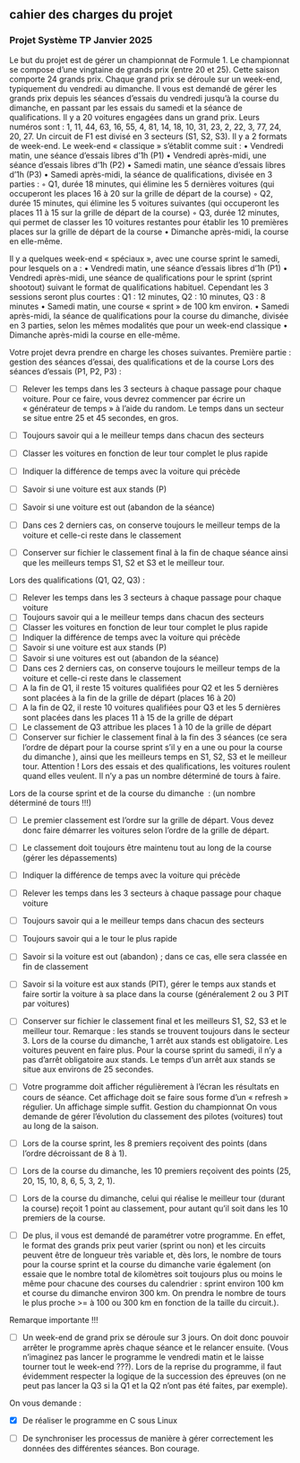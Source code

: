 ## cahier des charges du projet

### Projet Système TP Janvier 2025

Le but du projet est de gérer un championnat de Formule 1.
Le championnat se compose d’une vingtaine de grands prix (entre 20 et 25). Cette saison comporte 24 grands prix.
Chaque grand prix se déroule sur un week-end, typiquement du vendredi au dimanche.
Il vous est demandé de gérer les grands prix depuis les séances d’essais du vendredi jusqu’à la course du dimanche, en passant par les essais du samedi et la séance de qualifications.
Il y a 20 voitures engagées dans un grand prix.
Leurs numéros sont : 1, 11, 44, 63, 16, 55, 4, 81, 14, 18, 10, 31, 23, 2, 22, 3, 77, 24, 20, 27.
Un circuit de F1 est divisé en 3 secteurs (S1, S2, S3).
Il y a 2 formats de week-end.
Le  week-end « classique » s’établit comme suit :
    • Vendredi matin, une séance d’essais libres d’1h (P1)
    • Vendredi après-midi, une séance d’essais libres d’1h (P2)
    • Samedi matin, une séance d’essais libres d’1h (P3)
    • Samedi après-midi, la séance de qualifications, divisée en 3 parties :
        ◦ Q1, durée 18 minutes, qui élimine les 5 dernières voitures (qui occuperont les places 16 à 20 sur la grille de départ de la course)
        ◦ Q2, durée 15 minutes, qui élimine les 5 voitures suivantes (qui occuperont les places 11 à 15 sur la grille de départ de la course)
        ◦ Q3, durée 12 minutes, qui permet de classer les 10 voitures restantes pour établir les 10 premières places sur la grille de départ de la course
    • Dimanche après-midi, la course en elle-même.


Il y a quelques week-end « spéciaux », avec une course sprint le samedi, pour lesquels on a :
    • Vendredi matin, une séance d’essais libres d’1h (P1)
    • Vendredi après-midi, une séance de qualifications pour le sprint (sprint shootout) suivant le format de qualifications habituel. Cependant les 3 sessions seront plus courtes : Q1 : 12 minutes, Q2 : 10 minutes, Q3 : 8 minutes
    • Samedi matin, une course « sprint » de 100 km environ.
    • Samedi après-midi, la séance de qualifications pour la course du dimanche, divisée en 3 parties, selon les mêmes modalités que pour un week-end classique
    • Dimanche après-midi la course en elle-même.


Votre projet devra prendre en charge les choses suivantes.
Première partie : gestion des séances d’essai, des qualifications et de la course
Lors des séances d’essais (P1, P2, P3) :
- [ ] Relever les temps dans les 3 secteurs à chaque passage pour chaque voiture. Pour ce faire, vous devrez commencer par écrire un « générateur de temps » à l’aide du random. Le temps dans un secteur se situe entre 25 et 45 secondes, en gros.
- [ ] Toujours savoir qui a le meilleur temps dans chacun des secteurs
- [ ] Classer les voitures en fonction de leur tour complet le plus rapide
- [ ] Indiquer la différence de temps avec la voiture qui précède
- [ ] Savoir si une voiture est aux stands (P)
- [ ] Savoir si une voiture est out (abandon de la séance)
- [ ] Dans ces 2 derniers cas, on conserve toujours le meilleur temps de la voiture et celle-ci reste dans le classement
- [ ] Conserver sur fichier le classement final à la fin de chaque séance ainsi que les meilleurs temps S1, S2 et S3 et le meilleur tour.


Lors des qualifications (Q1, Q2, Q3) :
- [ ] Relever les temps dans les 3 secteurs à chaque passage pour chaque voiture
- [ ] Toujours savoir qui a le meilleur temps dans chacun des secteurs
- [ ] Classer les voitures en fonction de leur tour complet le plus rapide
- [ ] Indiquer la différence de temps avec la voiture qui précède
- [ ] Savoir si une voiture est aux stands (P)
- [ ] Savoir si une voitures est out (abandon de la séance)
- [ ] Dans ces 2 derniers cas, on conserve toujours le meilleur temps de la voiture et celle-ci reste dans le classement
- [ ] A la fin de Q1, il reste 15 voitures qualifiées pour Q2 et les 5 dernières sont placées à la fin de la grille de départ (places 16 à 20)
- [ ] A la fin de Q2, il reste 10 voitures qualifiées pour Q3 et les 5 dernières sont placées dans les places 11 à 15 de la grille de départ
- [ ] Le classement de Q3 attribue les places 1 à 10 de la grille de départ
- [ ] Conserver sur fichier le classement final à la fin des 3 séances (ce sera l’ordre de départ pour la course sprint s’il y en a une ou pour la course du dimanche ), ainsi que les meilleurs temps en S1, S2, S3 et le meilleur tour.
Attention ! Lors des essais et des qualifications, les voitures roulent quand elles veulent. Il n’y a pas un nombre déterminé de tours à faire.

Lors de la course sprint et de la course du dimanche  : (un nombre déterminé de tours !!!)
- [ ] Le premier classement est l’ordre sur la grille de départ. Vous devez donc faire démarrer les voitures selon l’ordre de la grille de départ.
- [ ] Le classement doit toujours être maintenu tout au long de la course (gérer les dépassements)
- [ ] Indiquer la différence de temps avec la voiture qui précède
- [ ] Relever les temps dans les 3 secteurs à chaque passage pour chaque voiture
- [ ] Toujours savoir qui a le meilleur temps dans chacun des secteurs
- [ ] Toujours savoir qui a le tour le plus rapide
- [ ] Savoir si la voiture est out (abandon) ; dans ce cas, elle sera classée en fin de classement
- [ ] Savoir si la voiture est aux stands (PIT), gérer le temps aux stands et faire sortir la voiture à sa place dans la course (généralement 2 ou 3 PIT par voitures)
- [ ] Conserver sur fichier le classement final et les meilleurs S1, S2, S3 et le meilleur tour.
Remarque : les stands se trouvent toujours dans le secteur 3. Lors de la course du dimanche, 1 arrêt aux stands est obligatoire. Les voitures peuvent en faire plus. Pour la course sprint du samedi, il n’y a pas d’arrêt obligatoire aux stands. Le temps d’un arrêt aux stands se situe aux environs de 25 secondes.

- [ ] Votre programme doit afficher régulièrement à l’écran les résultats en cours de séance. Cet affichage doit se faire sous forme d’un « refresh » régulier. Un affichage simple suffit.
Gestion du championnat
On vous demande de gérer l’évolution du classement des pilotes (voitures) tout au long de la saison.
- [ ] Lors de la course sprint, les 8 premiers reçoivent des points (dans l’ordre décroissant de 8 à 1).
- [ ] Lors de la course du dimanche, les 10 premiers reçoivent des points (25, 20, 15, 10, 8, 6, 5, 3, 2, 1).
- [ ] Lors de la course du dimanche, celui qui réalise le meilleur tour (durant la course) reçoit 1 point au classement, pour autant qu’il soit dans les 10 premiers de la course.


- [ ] De plus, il vous est demandé de paramétrer votre programme.
En effet, le format des grands prix peut varier (sprint ou non) et les circuits peuvent être de longueur très variable et, dès lors, le nombre de tours pour la course sprint et la course du dimanche varie également (on essaie que le nombre total de kilomètres soit toujours plus ou moins le même pour chacune des courses du calendrier : sprint environ 100 km et course du dimanche environ 300 km. On prendra le nombre de tours le plus proche >= à 100 ou 300 km en fonction de la taille du circuit.).

Remarque importante !!!
- [ ] Un week-end de grand prix se déroule sur 3 jours. On doit donc pouvoir arrêter le programme après chaque séance et le relancer ensuite. (Vous n’imaginez pas lancer le programme le vendredi matin et le laisse tourner tout le week-end ???). 
Lors de la reprise du programme, il faut évidemment respecter la logique de la succession des épreuves (on ne peut pas lancer la Q3 si la Q1 et la Q2 n’ont pas été faites, par exemple).

On vous demande :
- [x] De réaliser le programme en C sous Linux
- [ ] De synchroniser les processus de manière à gérer correctement les données des différentes séances. 
Bon courage.

